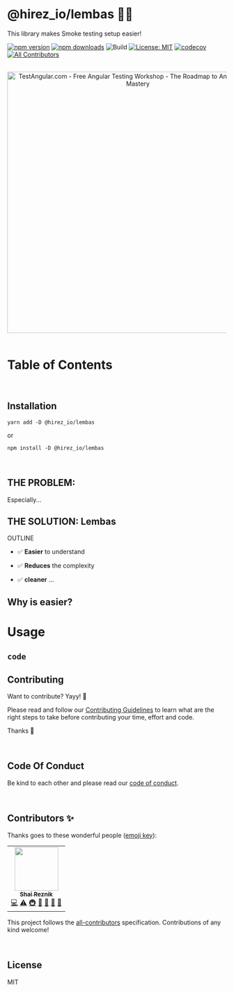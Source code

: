 # @hirez_io/lembas 👀💪

This library makes Smoke testing setup easier!

[![npm version](https://img.shields.io/npm/v/@hirez_io/lembas.svg?style=flat-square)](https://www.npmjs.org/package/@hirez_io/lembas)
[![npm downloads](https://img.shields.io/npm/dm/@hirez_io/lembas.svg?style=flat-square)](http://npm-stat.com/charts.html?package=@hirez_io/lembas&from=2017-07-26)
![Build](https://github.com/hirezio/lembas/workflows/Build/badge.svg)
[![License: MIT](https://img.shields.io/badge/License-MIT-green.svg)](https://opensource.org/licenses/MIT)
[![codecov](https://img.shields.io/codecov/c/github/hirezio/lembas.svg)](https://codecov.io/gh/hirezio/lembas) <!-- ALL-CONTRIBUTORS-BADGE:START - Do not remove or modify this section -->
[![All Contributors](https://img.shields.io/badge/all_contributors-7-orange.svg?style=flat-square)](#contributors-)
<!-- ALL-CONTRIBUTORS-BADGE:END -->

<br/>

<div align="center">
  <a href="https://learn.hirez.io/?utm_source=github&utm_medium=link&utm_campaign=lembas">
    <img src="for-readme/test-angular.jpg"
      alt="TestAngular.com - Free Angular Testing Workshop - The Roadmap to Angular Testing Mastery"
      width="600"
    />
  </a>
</div>

<br/>

# Table of Contents

<br/>

## Installation

```console
yarn add -D @hirez_io/lembas
```

or

```console
npm install -D @hirez_io/lembas
```

<br/>


## THE PROBLEM: 

Especially...


## THE SOLUTION: Lembas

OUTLINE



* ✅ **Easier** to understand

* ✅ **Reduces** the complexity

* ✅ **cleaner** ...
 


## Why is easier?



# Usage



## `code`



## Contributing

Want to contribute? Yayy! 🎉

Please read and follow our [Contributing Guidelines](CONTRIBUTING.md) to learn what are the right steps to take before contributing your time, effort and code.

Thanks 🙏

<br/>

## Code Of Conduct

Be kind to each other and please read our [code of conduct](CODE_OF_CONDUCT.md).

<br/>

## Contributors ✨

Thanks goes to these wonderful people ([emoji key](https://allcontributors.org/docs/en/emoji-key)):

<!-- ALL-CONTRIBUTORS-LIST:START - Do not remove or modify this section -->
<!-- prettier-ignore-start -->
<!-- markdownlint-disable -->
<table>
  <tr>
    <td align="center"><a href="https://hirez.io/?utm_source=github&utm_medium=link&utm_campaign=lembas"><img src="https://avatars1.githubusercontent.com/u/1430726?v=4?s=100" width="100px;" alt=""/><br /><sub><b>Shai Reznik</b></sub></a><br /><a href="https://github.com/hirezio/lembas/commits?author=shairez" title="Code">💻</a> <a href="https://github.com/hirezio/lembas/commits?author=shairez" title="Tests">⚠️</a> <a href="#infra-shairez" title="Infrastructure (Hosting, Build-Tools, etc)">🚇</a> <a href="https://github.com/hirezio/lembas/commits?author=shairez" title="Documentation">📖</a> <a href="#maintenance-shairez" title="Maintenance">🚧</a> <a href="https://github.com/hirezio/lembas/pulls?q=is%3Apr+reviewed-by%3Ashairez" title="Reviewed Pull Requests">👀</a> <a href="#ideas-shairez" title="Ideas, Planning, & Feedback">🤔</a></td>
 
  </tr>
</table>

<!-- markdownlint-restore -->
<!-- prettier-ignore-end -->

<!-- ALL-CONTRIBUTORS-LIST:END -->

This project follows the [all-contributors](https://github.com/all-contributors/all-contributors) specification. Contributions of any kind welcome!

<br/>


## License

MIT


